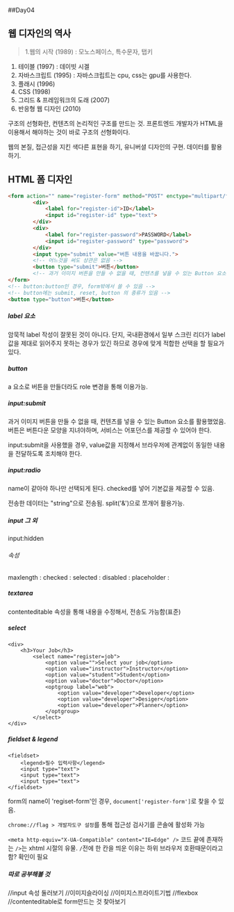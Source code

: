 ##Day04

## 웹 디자인의 역사
>1.웹의 시작 (1989) : 모노스페이스, 특수문자, 탭키
1. 테이블 (1997) : 데이빗 시겔
1. 자바스크립트 (1995) : 자바스크립트는 cpu, css는 gpu를 사용한다.
1. 플래시 (1996)
1. CSS (1998)
1. 그리드 & 프레임워크의 도래 (2007)
1. 반응형 웹 디자인 (2010)

구조의 선형화란, 컨텐츠의 논리적인 구조를 만드는 것. 프론트엔드 개발자가 HTML을 이용해서 해야하는 것이 바로 구조의 선형화이다.

웹의 본질, 접근성을 지킨 색다른 표현을 하기, 유니버셜 디자인의 구현. 데이터를 활용하기. 

## HTML 폼 디자인

```html
<form action="" name="register-form" method="POST" enctype="multipart/form-data">
		<div>
			<label for="register-id">ID</label>
			<input id="register-id" type="text">
		</div>
		<div>
			<label for="register-password">PASSWORD</label>
			<input id="register-password" type="password">
		</div>		
		<input type="submit" value="버튼 내용을 바꿉니다.">
		<!-- 어느것을 써도 상관은 없음 -->
		<button type="submit">버튼</button>
		<!-- 과거 이미지 버튼을 만들 수 없을 때, 컨텐츠를 넣을 수 있는 Button 요소를 활용했었음. -->
</form>
<!-- button:button인 경우, form밖에서 쓸 수 있음 -->
<!-- button에는 submit, reset, button 의 종류가 있음 -->
<button type="button">버튼</button>

```

##### label 요소
암묵적 label 작성이 잘못된 것이 아니다. 단지, 국내환경에서 일부 스크린 리더가 label값을 제대로 읽어주지 못하는 경우가 있긴 하므로 경우에 맞게 적합한 선택을 할 필요가 있다.

##### button
a 요소로 버튼을 만들더라도 role 변경을 통해 이용가능. 


##### input:submit

과거 이미지 버튼을 만들 수 없을 때, 컨텐츠를 넣을 수 있는 Button 요소를 활용했었음. 버튼은 버튼다운 모양을 지녀야하며, 서비스는 어포던스를 제공할 수 있어야 한다.

input:submit을 사용했을 경우, value값을 지정해서 브라우저에 관계없이 동일한 내용을 전달하도록 조치해야 한다.


##### input:radio
name이 같아야 하나만 선택되게 된다.
checked를 넣어 기본값을 제공할 수 있음.

전송한 데이터는 "string"으로 전송됨.
split('&')으로 쪼개어 활용가능.

##### input 그 외
input:hidden

###### 속성
maxlength :
checked :
selected :
disabled :
placeholder : 


##### textarea
contenteditable 속성을 통해 내용을 수정해서, 전송도 가능함(표준)


##### select
```
<div>
	<h3>Your Job</h3>
		<select name="register=job">
			<option value="">Select your job</option>
			<option value="instructor">Instructor</option>
			<option value="student">Student</option>
			<option value="doctor">Doctor</option>
			<optgroup label="web">
				<option value="developer">Developer</option>
				<option value="developer">Desiger</option>
				<option value="developer">Planner</option>
			</optgroup>
		</select>
</div>
```

##### fieldset & legend
```
<fieldset>
	<legend>필수 입력사항</legend>
	<input type="text">
	<input type="text">
	<input type="text">
</fieldset>
```


form의 name이 'regiset-form'인 경우, `document['register-form']`로 찾을 수 있음.

`chrome://flag > 개발자도구 설정`를 통해 접근성 검사기를 콘솔에 활성화 가능

`<meta http-equiv="X-UA-Compatible" content="IE=Edge" />`
코드 끝에 존재하는 `/>`는 xhtml 시절의 유물. `/`전에 한 칸을 띄운 이유는 하위 브라우저 호환때문이라고 함? 확인이 필요





##### 따로 공부해볼 것
//input 속성 둘러보기
//이미지슬라이싱
//이미지스프라이트기법
//flexbox
//contenteditable로 form만드는 것 찾아보기